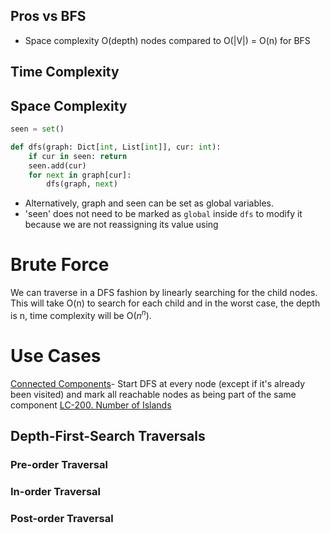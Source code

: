 ---
---

## Pros vs BFS
- Space complexity O(depth) nodes compared to O(|V|) = O(n) for BFS

## Time Complexity

## Space Complexity


```python
seen = set()

def dfs(graph: Dict[int, List[int]], cur: int):
    if cur in seen: return
    seen.add(cur)
    for next in graph[cur]:
        dfs(graph, next)
```
- Alternatively, graph and seen can be set as global variables. 
- 'seen' does not need to be marked as `global` inside `dfs` to modify it because we are not reassigning its value using 
# Brute Force
We can traverse in a DFS fashion by linearly searching for the child nodes.
This will take O(n) to search for each child and in the worst case, the depth is n, time complexity will be O($n^n$).

# Use Cases

[Connected Components](</docs/DS/Connected Components.md>)- Start DFS at every node (except if it's already been visited) and mark all reachable nodes as being part of the same component
[LC-200. Number of Islands](</docs/Algos Practice/Leetcode Questions/LC-200. Number of Islands.md>)
## Depth-First-Search Traversals

### Pre-order Traversal

### In-order Traversal

### Post-order Traversal